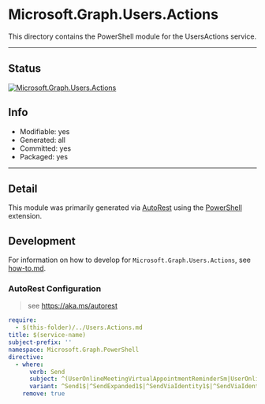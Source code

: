 <!-- region Generated -->
# Microsoft.Graph.Users.Actions
This directory contains the PowerShell module for the UsersActions service.

---
## Status
[![Microsoft.Graph.Users.Actions](https://img.shields.io/powershellgallery/v/Microsoft.Graph.Users.Actions.svg?style=flat-square&label=Microsoft.Graph.Users.Actions "Microsoft.Graph.Users.Actions")](https://www.powershellgallery.com/packages/Microsoft.Graph.Users.Actions/)

## Info
- Modifiable: yes
- Generated: all
- Committed: yes
- Packaged: yes

---
## Detail
This module was primarily generated via [AutoRest](https://github.com/Azure/autorest) using the [PowerShell](https://github.com/Azure/autorest.powershell) extension.

## Development
For information on how to develop for `Microsoft.Graph.Users.Actions`, see [how-to.md](how-to.md).
<!-- endregion -->

### AutoRest Configuration

> see https://aka.ms/autorest

``` yaml
require:
  - $(this-folder)/../Users.Actions.md
title: $(service-name)
subject-prefix: ''
namespace: Microsoft.Graph.PowerShell
directive:
  - where:
      verb: Send
      subject: ^(UserOnlineMeetingVirtualAppointmentReminderSm|UserOnlineMeetingVirtualAppointmentSm)$
      variant: ^Send1$|^SendExpanded1$|^SendViaIdentity1$|^SendViaIdentityExpanded1$
    remove: true
```
